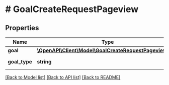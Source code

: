 # # GoalCreateRequestPageview

## Properties

Name | Type | Description | Notes
------------ | ------------- | ------------- | -------------
**goal** | [**\OpenAPI\Client\Model\GoalCreateRequestPageviewGoal**](GoalCreateRequestPageviewGoal.md) |  |
**goal_type** | **string** |  | [default to 'Goal.Pageview']

[[Back to Model list]](../../README.md#models) [[Back to API list]](../../README.md#endpoints) [[Back to README]](../../README.md)
